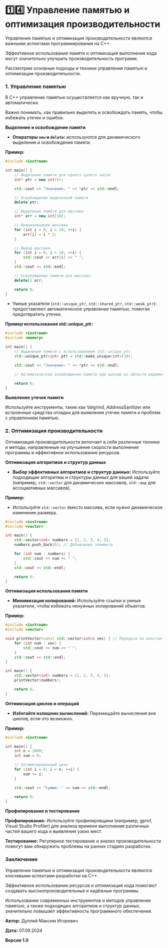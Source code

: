 # 1️⃣4️⃣ Управление памятью и оптимизация производительности

Управление памятью и оптимизация производительности являются важными аспектами программирования на C++.

Эффективное использование памяти и оптимизация выполнения кода могут значительно улучшить производительность программ.

Рассмотрим основные подходы и техники управления памятью и оптимизации производительности.

### 1. Управление памятью

В C++ управление памятью осуществляется как вручную, так и автоматически.

Важно понимать, как правильно выделять и освобождать память, чтобы избежать утечек и ошибок.

**Выделение и освобождение памяти**

- **Операторы `new` и `delete`:** используются для динамического выделения и освобождения памяти.

**Пример:**

```cpp
#include <iostream>

int main() {
    // Выделение памяти для одного целого числа
    int* ptr = new int(5);

    std::cout << "Значение: " << *ptr << std::endl;

    // Освобождение выделенной памяти
    delete ptr;

    // Выделение памяти для массива
    int* arr = new int[10];

    // Инициализация массива
    for (int i = 0; i < 10; ++i) {
        arr[i] = i * 2;
    }

    // Вывод массива
    for (int i = 0; i < 10; ++i) {
        std::cout << arr[i] << " ";
    }
    std::cout << std::endl;

    // Освобождение памяти для массива
    delete[] arr;

    return 0;
}
```

- Умные указатели (`std::unique_ptr`, `std::shared_ptr`, `std::weak_ptr`): предоставляют автоматическое управление памятью, помогая предотвратить утечки.

**Пример использования std::unique_ptr:**

```cpp
#include <iostream>
#include <memory>

int main() {
    // Выделение памяти с использованием std::unique_ptr
    std::unique_ptr<int> ptr = std::make_unique<int>(10);

    std::cout << "Значение: " << *ptr << std::endl;

    // Автоматическое освобождение памяти при выходе из области видимости

    return 0;
}
```

**Выявление утечек памяти**

Используйте инструменты, такие как Valgrind, AddressSanitizer или встроенные средства отладки для выявления утечек памяти и проблем с управлением памятью.

### 2. Оптимизация производительности

Оптимизация производительности включает в себя различные техники и методы, направленные на улучшение скорости выполнения программы и эффективное использование ресурсов.

**Оптимизация алгоритмов и структур данных**

- **Выбор эффективных алгоритмов и структур данных:** Используйте подходящие алгоритмы и структуры данных для вашей задачи (например, `std::vector` для динамических массивов, `std::map` для ассоциативных массивов).

**Пример:**

- Используйте `std::vector` вместо массива, если нужно динамическое изменение размера.

```cpp
#include <iostream>
#include <vector>

int main() {
    std::vector<int> numbers = {1, 2, 3, 4, 5};
    numbers.push_back(6); // Добавление элемента

    for (int num : numbers) {
        std::cout << num << " ";
    }
    std::cout << std::endl;

    return 0;
}
```

**Оптимизация использования памяти**

- **Минимизация копирований:** Используйте ссылки и умные указатели, чтобы избежать ненужных копирований объектов.

**Пример:**

```cpp
#include <iostream>
#include <vector>

void printVector(const std::vector<int>& vec) { // Передача по константной ссылке
    for (int num : vec) {
        std::cout << num << " ";
    }
    std::cout << std::endl;
}

int main() {
    std::vector<int> numbers = {1, 2, 3, 4, 5};
    printVector(numbers);

    return 0;
}
```

**Оптимизация циклов и операций**

- **Избегайте излишних вычислений:** Перемещайте вычисления вне циклов, если это возможно.

**Пример:**

```cpp
#include <iostream>

int main() {
    int n = 1000;
    int sum = 0;

    // Оптимизированный цикл
    for (int i = 0; i < n; ++i) {
        sum += i;
    }

    std::cout << "Сумма: " << sum << std::endl;

    return 0;
}
```

**Профилирование и тестирование**

**Профилирование:** Используйте профилировщики (например, gprof, Visual Studio Profiler) для анализа времени выполнения различных частей вашего кода и выявления узких мест.

**Тестирование:** Регулярное тестирование и анализ производительности помогут вам обнаружить проблемы на ранних стадиях разработки.

### Заключение

Управление памятью и оптимизация производительности являются ключевыми аспектами разработки на C++.

Эффективное использование ресурсов и оптимизация кода помогают создавать высокопроизводительные и надёжные программы.

Использование современных инструментов и методов управления памятью, а также подходящих алгоритмов и структур данных, значительно повышает эффективность программного обеспечения.



**Автор:** Дуплей Максим Игоревич

**Дата:** 07.09.2024

**Версия 1.0**